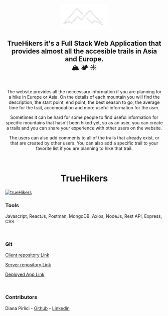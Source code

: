 <p align="center" dir="auto">
<a rel="noopener noreferrer" href="https://ihikers.netlify.app/" target="_blank">
<img src="src/images/mountainLogo.png" width="150px"></a></p>
<h2 align="center" dir="auto">TrueHikers it's a Full Stack Web Application that provides almost all the accesible trails in Asia and Europe.<br>🏔️ 🏕️ ☀️</h2>

<br>

<p align="center" dir="auto">
The website provides all the neccessary information if you are planning for a hike in Europe or Asia. On the details of each mountain you will find the description, the start point, end point, the best season to go, the average time for the trail, accomodation and more useful information for the user.</p>

<p align="center" dir="auto">
Sometimes it can be hard for some people to find useful information for specific mountains that hasn't been hiked yet, so as an user, you can create a trails and you can share your experience with other users on the website.</p>

<p align="center" dir="auto">
The users can also add comments to all of the trails that already exist, or that are created by other users. You can also add a specific trail to your favorite list if you are planning to hike that trail.</p>



<br><h1 align="center" dir="auto"><strong>TrueHikers</strong></h1>


<a href="https://ihikers.netlify.app/" target="_blank">
<img src="./src/images/home_pagee.png" alt="trueHikers"/></a>

<br>


### Tools
Javascript, ReactJs, Postman, MongoDB, Axios, NodeJs, Rest API, Express, CSS

<br>

### Git


[Client repository Link](https://github.com/DianaMariaa98/Trail_Project_Client)

[Server repository Link](https://github.com/DianaMariaa98/Trail_Project_Server)

[Deployed App Link](https://ihikers.netlify.app/)

<br>

### Contributors


Diana Pirlici - [Github](https://github.com/DianaMariaa98) - [Linkedin](https://www.linkedin.com/in/diana-pirlici/)

